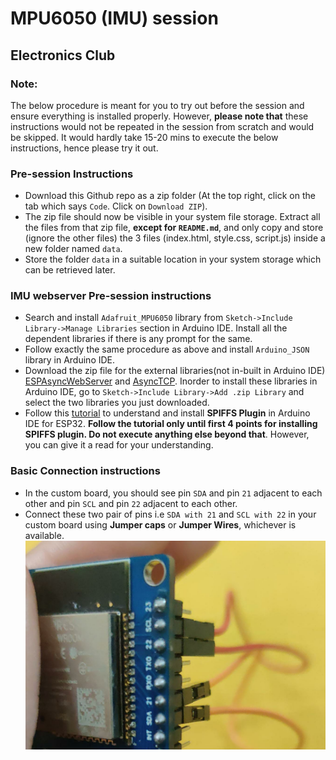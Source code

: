 # MPU6050 (IMU) session
## Electronics Club

### **Note**: 
The below procedure is meant for you to try out before the session and ensure everything is installed properly. However, **please note that** these instructions would not be repeated in the session from scratch and would be skipped. It would hardly take 15-20 mins to execute the below instructions, hence please try it out.

### Pre-session Instructions
* Download this Github repo as a zip folder (At the top right, click on the tab which says `Code`. Click on `Download ZIP`).
* The zip file should now be visible in your system file storage. Extract all the files from that zip file, **except for `README.md`**, and only copy and store (ignore the other files) the 3 files (index.html, style.css, script.js) inside a new folder named `data`.
* Store the folder `data` in a suitable location in your system storage which can be retrieved later.

### IMU webserver Pre-session instructions
* Search and install `Adafruit_MPU6050` library from `Sketch->Include Library->Manage Libraries` section in Arduino IDE. Install all the dependent libraries if there is any prompt for the same.
* Follow exactly the same procedure as above and install `Arduino_JSON` library in Arduino IDE.
* Download the zip file for the external libraries(not in-built in Arduino IDE) [ESPAsyncWebServer](https://github.com/me-no-dev/ESPAsyncWebServer/archive/master.zip) and [AsyncTCP](https://github.com/me-no-dev/AsyncTCP/archive/master.zip). Inorder to install these libraries in Arduino IDE, go to `Sketch->Include Library->Add .zip Library` and select the two libraries you just downloaded.
* Follow this [tutorial](https://randomnerdtutorials.com/install-esp32-filesystem-uploader-arduino-ide/) to understand and install **SPIFFS Plugin** in Arduino IDE for ESP32. **Follow the tutorial only until first 4 points for installing SPIFFS plugin. Do not execute anything else beyond that**. However, you can give it a read for your understanding.

### Basic Connection instructions
* In the custom board, you should see pin `SDA` and pin `21` adjacent to each other and pin `SCL` and pin `22` adjacent to each other.
* Connect these two pair of pins i.e `SDA with 21` and `SCL with 22` in your custom board using **Jumper caps** or **Jumper Wires**, whichever is available.
![diagram](https://github.com/Sarthak-22/MPU6050-IMU-session/blob/main/connection.jpeg)
